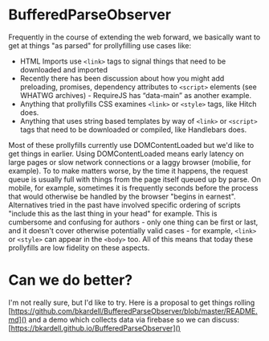 BufferedParseObserver
====

Frequently in the course of extending the web forward, we basically want to get at things "as parsed" for prollyfilling use cases like:

* HTML Imports use `<link>` tags to signal things that need to be downloaded and imported
* Recently there has been discussion about how you might add preloading, promises, dependency attributes to `<script>` elements (see WHATWG archives) - RequireJS has “data-main” as another example.
* Anything that prollyfills CSS examines `<link>` or `<style>` tags, like Hitch does.
* Anything that uses string based templates by way of `<link>` or `<script>` tags that need to be downloaded or compiled, like Handlebars does.

Most of these prollyfills currently use DOMContentLoaded but we'd like to get things in earlier. Using DOMContentLoaded means early latency on large pages or slow network connections or a laggy browser (mobilie, for example).  To to make matters worse, by the time it happens, the request queue is usually full with things from the page itself queued up by parse.  On mobile, for example, sometimes it is frequently seconds before the process that would otherwise be handled by the browser "begins in earnest".  Alternatives tried in the past have involved specific ordering of scripts "include this as the last thing in your head" for example. This is cumbersome and confusing for authors - only one thing can be first or last, and it doesn't cover otherwise potentially valid cases - for example, `<link>` or `<style>` can appear in the `<body>` too. All of this means that today these prollyfills are low fidelity on these aspects. 

Can we do better?  
==================
I'm not really sure, but I'd like to try.  Here is a proposal to get things rolling [https://github.com/bkardell/BufferedParseObserver/blob/master/README.md]() and a demo which collects data via firebase so we can discuss: [https://bkardell.github.io/BufferedParseObserver]()
